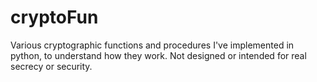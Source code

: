 # cryptoFun
Various cryptographic functions and procedures I've implemented in python, to understand how they work. Not designed or intended for real secrecy or security.
